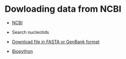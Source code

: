 # Dowloading data from NCBI

* [NCBI](https://www.ncbi.nlm.nih.gov/nucleotide)
* Search nucleotids
* [Download file in FASTA or GenBank format](https://python.code-maven.com/python-science/bio-python-read-fasta-files)

* [Biopython](https://biopython.org/)

